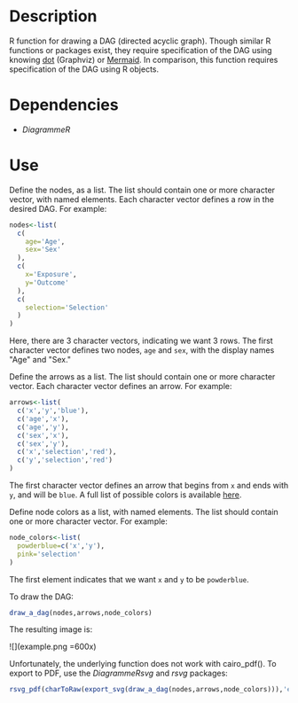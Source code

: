 # Description

R function for drawing a DAG (directed acyclic graph). Though similar R functions or packages exist, they require specification of the DAG using knowing [dot](https://graphviz.org/) (Graphviz) or [Mermaid](https://github.com/mermaid-js/mermaid). In comparison, this function requires specification of the DAG using R objects.

# Dependencies

- *DiagrammeR*

# Use

Define the nodes, as a list. The list should contain one or more character vector, with named elements. Each character vector defines a row in the desired DAG. For example:

```r
nodes<-list(
  c(
    age='Age',
    sex='Sex'
  ),
  c(
    x='Exposure',
    y='Outcome'  
  ),
  c(
    selection='Selection'
  )
)
```

Here, there are 3 character vectors, indicating we want 3 rows. The first character vector defines two nodes, `age` and `sex`, with the display names "Age" and "Sex."

Define the arrows as a list. The list should contain one or more character vector. Each character vector defines an arrow. For example:

```r
arrows<-list(
  c('x','y','blue'),
  c('age','x'),
  c('age','y'),
  c('sex','x'),
  c('sex','y'),
  c('x','selection','red'),
  c('y','selection','red')
)
```

The first character vector defines an arrow that begins from `x` and ends with `y`, and will be `blue`. A full list of possible colors is available [here](https://graphviz.org/doc/info/colors.html).

Define node colors as a list, with named elements. The list should contain one or more character vector. For example:

```r
node_colors<-list(
  powderblue=c('x','y'),
  pink='selection'
)
```

The first element indicates that we want `x` and `y` to be `powderblue`.

To draw the DAG:

```r
draw_a_dag(nodes,arrows,node_colors)
```

The resulting image is:

![](example.png =600x)

Unfortunately, the underlying function does not work with cairo_pdf(). To export to PDF, use the *DiagrammeRsvg* and *rsvg* packages:

```r
rsvg_pdf(charToRaw(export_svg(draw_a_dag(nodes,arrows,node_colors))),'example.pdf')
```
